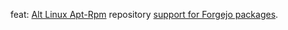 feat: [Alt Linux Apt-Rpm](https://en.altlinux.org/RPM) repository [support for Forgejo packages](https://forgejo.org/docs/next/user/packages/alt/).